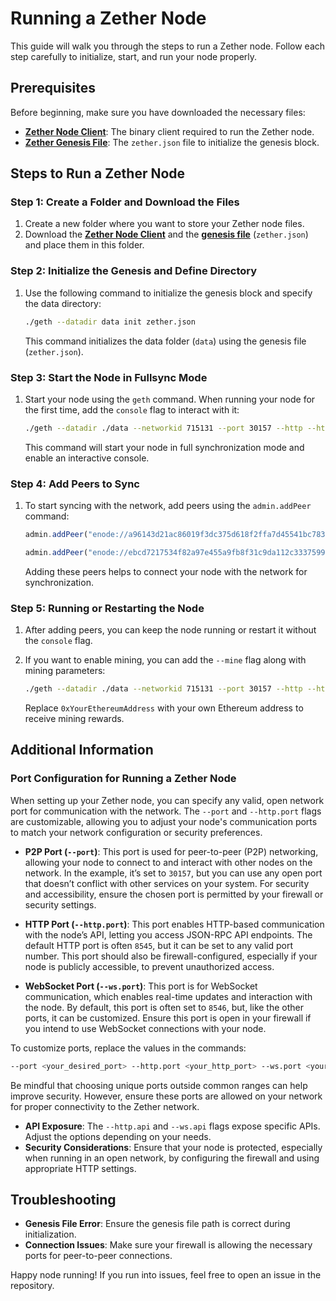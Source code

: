 # Running a Zether Node

This guide will walk you through the steps to run a Zether node. Follow each step carefully to initialize, start, and run your node properly.

## Prerequisites

Before beginning, make sure you have downloaded the necessary files:

- **[Zether Node Client](https://github.com/ZetherOrg/go-zether)**: The binary client required to run the Zether node.
- **[Zether Genesis File](https://github.com/ZetherOrg/genesis)**: The `zether.json` file to initialize the genesis block.

## Steps to Run a Zether Node

### Step 1: Create a Folder and Download the Files

1. Create a new folder where you want to store your Zether node files.
2. Download the **[Zether Node Client](https://github.com/ZetherOrg/go-zether)** and the **[genesis file](https://github.com/ZetherOrg/genesis)** (`zether.json`) and place them in this folder.

### Step 2: Initialize the Genesis and Define Directory

1. Use the following command to initialize the genesis block and specify the data directory:

    ```bash
    ./geth --datadir data init zether.json
    ```

   This command initializes the data folder (`data`) using the genesis file (`zether.json`).

### Step 3: Start the Node in Fullsync Mode

1. Start your node using the `geth` command. When running your node for the first time, add the `console` flag to interact with it:

    ```bash
    ./geth --datadir ./data --networkid 715131 --port 30157 --http --http.addr 0.0.0.0 --http.port 8545 --http.api personal,eth,net,web3,miner --http.corsdomain "*" --syncmode "full" console
    ```

   This command will start your node in full synchronization mode and enable an interactive console.

### Step 4: Add Peers to Sync

1. To start syncing with the network, add peers using the `admin.addPeer` command:

    ```javascript
    admin.addPeer("enode://a96143d21ac86019f3dc375d618f2ffa7d45541bc783ccb718427750982068af372c64c947730b6ae088f24fc1100364a34e5cb19218e7abf2ffc686bf461cef@209.74.72.123:30157")
    
    admin.addPeer("enode://ebcd7217534f82a97e455a9fb8f31c9da112c33375995a767881164801c6ad2dd7bd0488da2c5881aa5a766d727d9327fe8b52ba1567047c7295b3242564770a@209.74.72.124:30157")
    ```

   Adding these peers helps to connect your node with the network for synchronization.

### Step 5: Running or Restarting the Node

1. After adding peers, you can keep the node running or restart it without the `console` flag.
2. If you want to enable mining, you can add the `--mine` flag along with mining parameters:

    ```bash
    ./geth --datadir ./data --networkid 715131 --port 30157 --http --http.addr 0.0.0.0 --http.port 8545 --http.api personal,eth,net,web3,miner --http.corsdomain "*" --syncmode "full" --mine --miner.threads=1 --miner.etherbase 0xYourEthereumAddress
    ```

   Replace `0xYourEthereumAddress` with your own Ethereum address to receive mining rewards.

## Additional Information

### Port Configuration for Running a Zether Node

When setting up your Zether node, you can specify any valid, open network port for communication with the network. The `--port` and `--http.port` flags are customizable, allowing you to adjust your node's communication ports to match your network configuration or security preferences.

- **P2P Port (`--port`)**: This port is used for peer-to-peer (P2P) networking, allowing your node to connect to and interact with other nodes on the network. In the example, it’s set to `30157`, but you can use any open port that doesn’t conflict with other services on your system. For security and accessibility, ensure the chosen port is permitted by your firewall or security settings.

- **HTTP Port (`--http.port`)**: This port enables HTTP-based communication with the node’s API, letting you access JSON-RPC API endpoints. The default HTTP port is often `8545`, but it can be set to any valid port number. This port should also be firewall-configured, especially if your node is publicly accessible, to prevent unauthorized access.

- **WebSocket Port (`--ws.port`)**: This port is for WebSocket communication, which enables real-time updates and interaction with the node. By default, this port is often set to `8546`, but, like the other ports, it can be customized. Ensure this port is open in your firewall if you intend to use WebSocket connections with your node.

To customize ports, replace the values in the commands:
```bash
--port <your_desired_port> --http.port <your_http_port> --ws.port <your_ws_port>
```

Be mindful that choosing unique ports outside common ranges can help improve security. However, ensure these ports are allowed on your network for proper connectivity to the Zether network.

- **API Exposure**: The `--http.api` and `--ws.api` flags expose specific APIs. Adjust the options depending on your needs.
- **Security Considerations**: Ensure that your node is protected, especially when running in an open network, by configuring the firewall and using appropriate HTTP settings.

## Troubleshooting

- **Genesis File Error**: Ensure the genesis file path is correct during initialization.
- **Connection Issues**: Make sure your firewall is allowing the necessary ports for peer-to-peer connections.

Happy node running! If you run into issues, feel free to open an issue in the repository.

